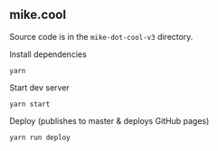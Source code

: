## mike.cool

Source code is in the `mike-dot-cool-v3` directory.

Install dependencies

```
yarn
```

Start dev server

```
yarn start
```

Deploy (publishes to master & deploys GitHub pages)

```
yarn run deploy
```